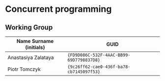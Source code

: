 # Concurrent programming

## Working Group

| Name Surname (initials) | GUID                                     |
| ----------------------- | ---------------------------------------- |
| Anastasiya Zalataya     | `{FD9D086C-532F-4AAC-BB99-69D7798837D8}` |
| Piotr Tomczyk           | `{9c26ff62-cae0-436f-ba78-cb7145097f53}` |
